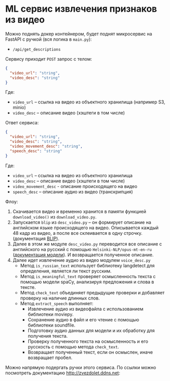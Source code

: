 # ML сервис извлечения признаков из видео

Можно поднять докер контейнером, будет поднят микросервис на FastAPI с ручкой (вся логика в `main.py`):
- `/api/get_descriptions`

Сервису приходит `POST` запрос с телом:
```json
{
  "video_url": "string",
  "video_desc": "string"
}
```
Где:
- `video_url` – ссылка на видео из объектного хранилища (например S3, minio)
- `video_desc` – описание видео (хэштеги в том числе)

Ответ сервиса:
```json
{
  "video_url": "string",
  "video_desc": "string",
  "video_movement_desc": "string",
  "speech_desc": "string"
}
```
Где:
- `video_url` –  ссылка на видео из объектного хранилища
- `video_desc` – описание видео (хэштеги в том числе)
- `video_movement_desc` - описание происходящего на видео
- `speech_desc` – описание аудио из видео (транскрипция)

Флоу:
1. Скачивается видео и временно хранится в памяти функцией `download_video()` из `download_video.py`.
2. Запускается `blip` из `desc_video.py` – он формирует описание на английском языке происходящего на видео. Описывается каждый 48 кадр из видео, а после все склеивается в одну строчку.  (документация [BLIP](https://www.figma.com/exit?url=https://github.com/salesforce/BLIP)).
3. Далее в этом же модуле `desc_video.py` переводится все описание с английского на русский с помощью `Helsinki-NLP/opus-mt-en-ru` ([документация модели](https://huggingface.co/Helsinki-NLP/opus-mt-en-ru)). И возвращается полученное описание.
4. Далее идет извлечение аудио из видео модулем `voice_desc.py`
	- Метод `is_russian_text` использует библиотеку langdetect для определения, является ли текст русским.
	- Метод `is_meaningful_text` проверяет осмысленность текста с помощью модели spaCy, анализируя предложения и слова в тексте.
	- Метод `check_text` объединяет предыдущие проверки и добавляет проверку на наличие длинных слов.
	- Метод `extract_speech` выполняет:
	    - Извлечение аудио из видеофайла с использованием библиотеки moviepy.
	    - Сохранение аудио в файл и его чтение с помощью библиотеки soundfile.
	    - Подготовку аудио данных для модели и их обработку для получения текста.
	    - Проверку полученного текста на осмысленность и его русскость с помощью метода `check_text`.
	    - Возвращает полученный текст, если он осмыслен, иначе возвращает пробел.

Можно напрямую подергать ручки этого сервиса. По ссылки можно посмотреть документацию http://zvezdolet.ddns.net: